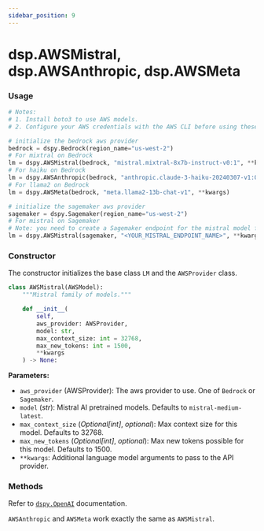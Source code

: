 ```yaml
---
sidebar_position: 9
---
```


# dsp.AWSMistral, dsp.AWSAnthropic, dsp.AWSMeta

### Usage

```python
# Notes:
# 1. Install boto3 to use AWS models.
# 2. Configure your AWS credentials with the AWS CLI before using these models

# initialize the bedrock aws provider
bedrock = dspy.Bedrock(region_name="us-west-2")
# For mixtral on Bedrock
lm = dspy.AWSMistral(bedrock, "mistral.mixtral-8x7b-instruct-v0:1", **kwargs)
# For haiku on Bedrock
lm = dspy.AWSAnthropic(bedrock, "anthropic.claude-3-haiku-20240307-v1:0", **kwargs)
# For llama2 on Bedrock
lm = dspy.AWSMeta(bedrock, "meta.llama2-13b-chat-v1", **kwargs)

# initialize the sagemaker aws provider
sagemaker = dspy.Sagemaker(region_name="us-west-2")
# For mistral on Sagemaker
# Note: you need to create a Sagemaker endpoint for the mistral model first
lm = dspy.AWSMistral(sagemaker, "<YOUR_MISTRAL_ENDPOINT_NAME>", **kwargs)

```

### Constructor

The constructor initializes the base class `LM` and the `AWSProvider` class.

```python
class AWSMistral(AWSModel):
    """Mistral family of models."""

    def __init__(
        self,
        aws_provider: AWSProvider,
        model: str,
        max_context_size: int = 32768,
        max_new_tokens: int = 1500,
        **kwargs
    ) -> None:
```

**Parameters:**
- `aws_provider` (AWSProvider): The aws provider to use. One of `Bedrock` or `Sagemaker`.
- `model` (_str_): Mistral AI pretrained models. Defaults to `mistral-medium-latest`.
- `max_context_size` (_Optional[int]_, _optional_): Max context size for this model. Defaults to 32768.
- `max_new_tokens` (_Optional[int]_, _optional_): Max new tokens possible for this model. Defaults to 1500.
- `**kwargs`: Additional language model arguments to pass to the API provider.

### Methods

Refer to [`dspy.OpenAI`](https://dspy-docs.vercel.app/api/language_model_clients/OpenAI) documentation.


`AWSAnthropic` and `AWSMeta` work exactly the same as `AWSMistral`.